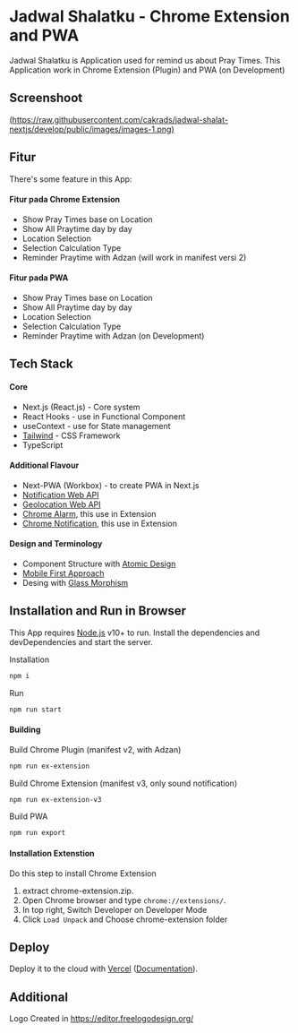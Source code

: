 # Jadwal Shalatku - Chrome Extension and PWA
Jadwal Shalatku is Application used for remind us about Pray Times. This Application work in Chrome Extension (Plugin) and PWA (on Development)  

## Screenshoot
[(https://raw.githubusercontent.com/cakrads/jadwal-shalat-nextjs/develop/public/images/images-1.png)](https://raw.githubusercontent.com/cakrads/jadwal-shalat-nextjs/develop/public/images/images-1.png)

## Fitur
There's some feature in this App:
#### Fitur pada Chrome Extension
- Show Pray Times base on Location
- Show All Praytime day by day
- Location Selection
- Selection Calculation Type
- Reminder Praytime with Adzan (will work in manifest versi 2)

#### Fitur pada PWA
- Show Pray Times base on Location
- Show All Praytime day by day
- Location Selection
- Selection Calculation Type
- Reminder Praytime with Adzan (on Development)

## Tech Stack
#### Core
- Next.js (React.js) - Core system
- React Hooks - use in Functional Component
- useContext - use for State management 
- [Tailwind](https://tailwindcss.com/) - CSS Framework
- TypeScript

#### Additional Flavour
- Next-PWA (Workbox) - to create PWA in Next.js
- [Notification Web API](https://developer.mozilla.org/en-US/docs/Web/API/Notification)
- [Geolocation Web API](https://developer.mozilla.org/en-US/docs/Web/API/Geolocation_API)
- [Chrome Alarm](https://developer.chrome.com/docs/extensions/reference/alarms/), this use in Extension
- [Chrome Notification](https://developer.chrome.com/docs/extensions/reference/notifications/), this use in Extension

#### Design and Terminology
- Component Structure with [Atomic Design](https://bradfrost.com/blog/post/atomic-web-design/)
- [Mobile First Approach](https://medium.com/@Vincentxia77/what-is-mobile-first-design-why-its-important-how-to-make-it-7d3cf2e29d00)
- Desing with [Glass Morphism](https://uxdesign.cc/glassmorphism-in-user-interfaces-1f39bb1308c9)

## Installation and Run in Browser
This App requires [Node.js](https://nodejs.org/) v10+ to run.
Install the dependencies and devDependencies and start the server.

Installation
```bash
npm i
```

Run
```bash
npm run start
```

#### Building
Build Chrome Plugin (manifest v2, with Adzan)
```bash
npm run ex-extension
```

Build Chrome Extension (manifest v3, only sound notification)
```bash
npm run ex-extension-v3
```

Build PWA
```bash
npm run export
```

#### Installation Extenstion
Do this step to install Chrome Extension
1. extract chrome-extension.zip. 
2. Open Chrome browser and type ```chrome://extensions/```. 
3. In top right, Switch Developer on Developer Mode
4. Click ```Load Unpack``` and Choose chrome-extension folder

## Deploy
Deploy it to the cloud with [Vercel](https://vercel.com/import?filter=next.js&utm_source=github&utm_medium=readme&utm_campaign=next-example) ([Documentation](https://nextjs.org/docs/deployment)).

## Additional
Logo Created in https://editor.freelogodesign.org/